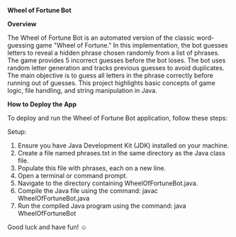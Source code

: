 **Wheel of Fortune Bot**

**Overview**

The Wheel of Fortune Bot is an automated version of the classic word-guessing game "Wheel of Fortune." In this implementation, the bot guesses letters to reveal a hidden phrase chosen randomly from a list of phrases. The game provides 5 incorrect guesses before the bot loses. The bot uses random letter generation and tracks previous guesses to avoid duplicates. The main objective is to guess all letters in the phrase correctly before running out of guesses. This project highlights basic concepts of game logic, file handling, and string manipulation in Java.

**How to Deploy the App**

To deploy and run the Wheel of Fortune Bot application, follow these steps:

Setup:

1. Ensure you have Java Development Kit (JDK) installed on your machine.
2. Create a file named phrases.txt in the same directory as the Java class file.
3. Populate this file with phrases, each on a new line.
4. Open a terminal or command prompt.
5. Navigate to the directory containing WheelOfFortuneBot.java.
6. Compile the Java file using the command: javac WheelOfFortuneBot.java
7. Run the compiled Java program using the command: java WheelOfFortuneBot

Good luck and have fun! ☺️
